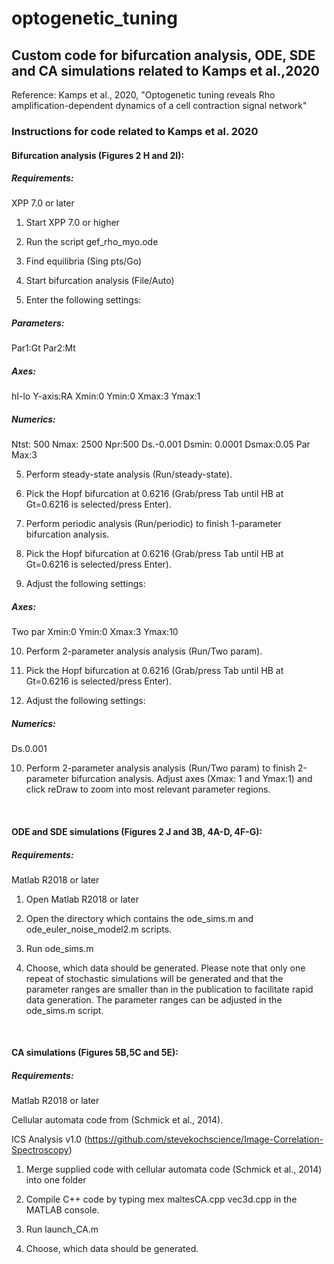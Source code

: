 # optogenetic_tuning
## Custom code for bifurcation analysis, ODE, SDE and CA simulations related to Kamps et al.,2020

Reference: Kamps et al., 2020, "Optogenetic tuning reveals Rho amplification-dependent dynamics of a cell contraction signal network"

### Instructions for code related to Kamps et al. 2020

#### Bifurcation analysis (Figures 2 H and 2I):

##### Requirements:
XPP 7.0 or later

1.  Start XPP 7.0 or higher

2. Run the script gef_rho_myo.ode

3. Find equilibria (Sing pts/Go)

4. Start bifurcation analysis (File/Auto)

5. Enter the following settings:

##### Parameters:

Par1:Gt
Par2:Mt

##### Axes:

hI-lo
Y-axis:RA
Xmin:0
Ymin:0
Xmax:3
Ymax:1

##### Numerics:

Ntst: 500
Nmax: 2500
Npr:500
Ds.-0.001
Dsmin: 0.0001
Dsmax:0.05
Par Max:3

5. Perform steady-state analysis (Run/steady-state).

6. Pick the Hopf bifurcation at 0.6216  (Grab/press Tab until HB at Gt=0.6216 is selected/press Enter).

7. Perform periodic analysis (Run/periodic) to finish 1-parameter bifurcation analysis.

8. Pick the Hopf bifurcation at 0.6216  (Grab/press Tab until HB at Gt=0.6216 is selected/press Enter).

9. Adjust the following settings:

##### Axes:

Two par
Xmin:0
Ymin:0
Xmax:3
Ymax:10

10. Perform 2-parameter analysis analysis (Run/Two param).

11. Pick the Hopf bifurcation at 0.6216  (Grab/press Tab until HB at Gt=0.6216 is selected/press Enter).

12. Adjust the following settings:

##### Numerics:

Ds.0.001

10. Perform 2-parameter analysis analysis (Run/Two param) to finish 2-parameter bifurcation analysis. Adjust axes (Xmax: 1 and Ymax:1) and click reDraw to zoom into most relevant parameter regions.

 
#### ODE and SDE simulations (Figures 2 J and 3B, 4A-D, 4F-G):

##### Requirements:
Matlab R2018 or later

1. Open Matlab R2018 or later

2. Open the directory which contains the ode_sims.m and ode_euler_noise_model2.m scripts.

3. Run ode_sims.m

4. Choose, which data should be generated. Please note that only one repeat of stochastic simulations will be generated and that the parameter ranges are smaller than in the publication to facilitate rapid data generation. The parameter ranges can be adjusted in the ode_sims.m script.

 
#### CA simulations (Figures 5B,5C and 5E):

##### Requirements: 
Matlab R2018 or later

Cellular automata code from (Schmick et al., 2014).

ICS Analysis v1.0 (https://github.com/stevekochscience/Image-Correlation-Spectroscopy)

1. Merge supplied code with cellular automata code (Schmick et al., 2014) into one folder

2.  Compile C++ code by typing mex maltesCA.cpp vec3d.cpp in the MATLAB console.

3. Run launch_CA.m

4. Choose, which data should be generated.




